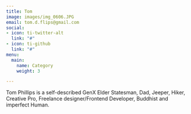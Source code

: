 ```yaml
---
title: Tom
image: images/img_0606.JPG
email: tom.d.flips@gmail.com
social:
- icon: ti-twitter-alt
  link: "#"
- icon: ti-github
  link: "#"
menu:
  main:
    name: Category
    weight: 3

---
```

Tom Phillips is a self-described GenX Elder Statesman, Dad, Jeeper, Hiker, Creative Pro, Freelance designer/Frontend Developer, Buddhist and imperfect Human.